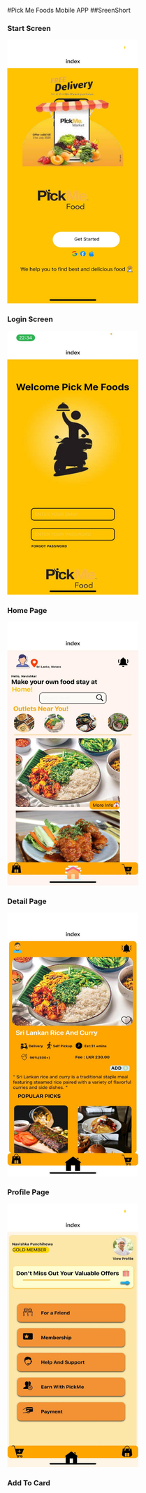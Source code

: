 #Pick Me Foods Mobile APP 
##SreenShort 

### Start Screen

<img src="https://raw.githubusercontent.com/punchihew/PickMe_MobileApp/master/SreenShort/WhatsApp%20Image%202024-07-11%20at%2020.33.06.jpeg" width="300" height="600">

### Login Screen

<img src="https://raw.githubusercontent.com/punchihew/PickMe_MobileApp/master/SreenShort/WhatsApp%20Image%202024-07-11%20at%2020.31.39%20(1).jpeg" width="300" height="600">


### Home Page

<img src="https://raw.githubusercontent.com/punchihew/PickMe_MobileApp/master/SreenShort/WhatsApp%20Image%202024-07-11%20at%2020.31.39.jpeg" width="300" height="600">


### Detail Page

<img src="https://raw.githubusercontent.com/punchihew/PickMe_MobileApp/master/SreenShort/WhatsApp%20Image%202024-07-11%20at%2020.31.38%20(1).jpeg" width="300" height="600">


### Profile Page


<img src="https://raw.githubusercontent.com/punchihew/PickMe_MobileApp/master/SreenShort/WhatsApp%20Image%202024-07-11%20at%2020.31.38.jpeg" width="300" height="600">

### Add To Card 





